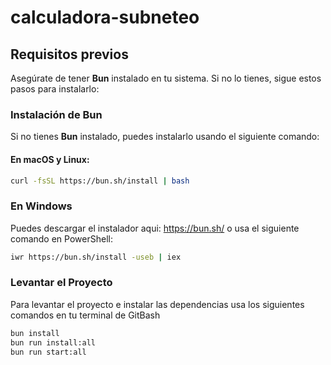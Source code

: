 # calculadora-subneteo

## Requisitos previos

Asegúrate de tener **Bun** instalado en tu sistema. Si no lo tienes, sigue estos pasos para instalarlo:

### Instalación de Bun

Si no tienes **Bun** instalado, puedes instalarlo usando el siguiente comando:

#### En macOS y Linux:

```bash
curl -fsSL https://bun.sh/install | bash
```

### En Windows

Puedes descargar el instalador aqui: https://bun.sh/ o usa el siguiente comando en PowerShell:

```bash
iwr https://bun.sh/install -useb | iex
```

### Levantar el Proyecto

Para levantar el proyecto e instalar las dependencias usa los siguientes comandos en tu terminal de GitBash

```bash
bun install
bun run install:all
bun run start:all
```
